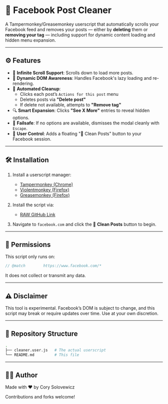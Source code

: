 # 🧹 Facebook Post Cleaner

A Tampermonkey/Greasemonkey userscript that automatically scrolls your Facebook feed and removes your posts — either by **deleting** them or **removing your tag** — including support for dynamic content loading and hidden menu expansion.

---

## ⚙️ Features

- 🔄 **Infinite Scroll Support**: Scrolls down to load more posts.
- 🧠 **Dynamic DOM Awareness**: Handles Facebook's lazy loading and re-rendering.
- 🧽 **Automated Cleanup**:
  - Clicks each post’s `Actions for this post` menu
  - Deletes posts via **"Delete post"**
  - If delete not available, attempts to **"Remove tag"**
- 🔍 **Smart Expansion**: Clicks **"See X More"** entries to reveal hidden options.
- 💨 **Failsafe**: If no options are available, dismisses the modal cleanly with `Escape`.
- 🔘 **User Control**: Adds a floating "🧹 Clean Posts" button to your Facebook session.

---

## 🛠 Installation

1. Install a userscript manager:

   - [Tampermonkey (Chrome)](https://tampermonkey.net/?ext=dhdg&browser=chrome)
   - [Violentmonkey (Firefox)](https://addons.mozilla.org/en-US/firefox/addon/violentmonkey/)
   - [Greasemonkey (Firefox)](https://addons.mozilla.org/en-US/firefox/addon/greasemonkey/)

2. Install the script via:

   - [RAW GitHub Link](https://github.com/corysolovewicz/delete_facebook_wall/raw/refs/heads/main/cleaner.user.js)

3. Navigate to `facebook.com` and click the 🧹 **Clean Posts** button to begin.

---

## 🔐 Permissions

This script only runs on:

```javascript
// @match        https://www.facebook.com/*
```

It does not collect or transmit any data.

---

## ⚠️ Disclaimer

This tool is experimental. Facebook’s DOM is subject to change, and this script may break or require updates over time. Use at your own discretion.

---

## 📁 Repository Structure

```bash
.
├── cleaner.user.js   # The actual userscript
└── README.md         # This file
```

---

## 🧑‍💻 Author

Made with ❤️ by Cory Solovewicz

Contributions and forks welcome!
